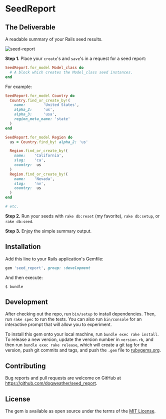 # SeedReport

## The Deliverable
A readable summary of your Rails seed results.

![seed-report](https://cloud.githubusercontent.com/assets/150670/10386234/4abc2098-6e09-11e5-909e-b538391de1d7.png)


**Step 1.** Place your `create`'s and `save`'s in a request for a seed report:

```ruby
SeedReport.for_model Model_class do
  # A block which creates the Model_class seed instances.
end
```

For example:

```ruby
SeedReport.for_model Country do
  Country.find_or_create_by!(
    name:        'United States',
    alpha_2:     'us',
    alpha_3:     'usa',
    region_meta_name: 'state'
  )
end

SeedReport.for_model Region do
  us = Country.find_by! alpha_2: 'us'

  Region.find_or_create_by!(
    name:    'California',
    slug:    'ca',
    country:  us
  )
  Region.find_or_create_by!(
    name:    'Nevada',
    slug:    'nv',
    country:  us
  )
end

# etc.
```

**Step 2.** Run your seeds with `rake db:reset` (my favorite), `rake db:setup`,
or `rake db:seed`.

**Step 3.** Enjoy the simple summary output.


## Installation

Add this line to your Rails application's Gemfile:

```ruby
gem 'seed_report', group: :development
```

And then execute:

    $ bundle

## Development

After checking out the repo, run `bin/setup` to install dependencies. Then, run `rake spec` to run the tests. You can also run `bin/console` for an interactive prompt that will allow you to experiment.

To install this gem onto your local machine, run `bundle exec rake install`. To release a new version, update the version number in `version.rb`, and then run `bundle exec rake release`, which will create a git tag for the version, push git commits and tags, and push the `.gem` file to [rubygems.org](https://rubygems.org).

## Contributing

Bug reports and pull requests are welcome on GitHub at https://github.com/dogweather/seed_report.


## License

The gem is available as open source under the terms of the [MIT License](http://opensource.org/licenses/MIT).

